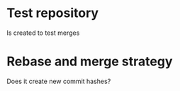 # Test repository
Is created to test merges

# Rebase and merge strategy
Does it create new commit hashes?
